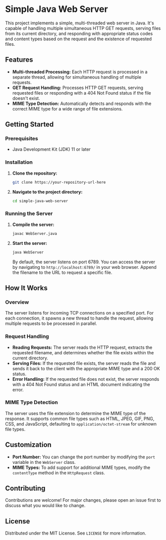 # Simple Java Web Server

This project implements a simple, multi-threaded web server in Java. It's capable of handling multiple simultaneous HTTP GET requests, serving files from its current directory, and responding with appropriate status codes and content types based on the request and the existence of requested files.

## Features

- **Multi-threaded Processing:** Each HTTP request is processed in a separate thread, allowing for simultaneous handling of multiple requests.
- **GET Request Handling:** Processes HTTP GET requests, serving requested files or responding with a 404 Not Found status if the file doesn't exist.
- **MIME Type Detection:** Automatically detects and responds with the correct MIME type for a wide range of file extensions.

## Getting Started

### Prerequisites

- Java Development Kit (JDK) 11 or later

### Installation

1. **Clone the repository:**
   ```sh
   git clone https://your-repository-url-here
   ```
2. **Navigate to the project directory:**
   ```sh
   cd simple-java-web-server
   ```

### Running the Server

1. **Compile the server:**
   ```sh
   javac WebServer.java
   ```
2. **Start the server:**
   ```sh
   java WebServer
   ```
   By default, the server listens on port 6789. You can access the server by navigating to `http://localhost:6789/` in your web browser. Append the filename to the URL to request a specific file.

## How It Works

### Overview

The server listens for incoming TCP connections on a specified port. For each connection, it spawns a new thread to handle the request, allowing multiple requests to be processed in parallel.

### Request Handling

- **Reading Requests:** The server reads the HTTP request, extracts the requested filename, and determines whether the file exists within the current directory.
- **Serving Files:** If the requested file exists, the server reads the file and sends it back to the client with the appropriate MIME type and a 200 OK status.
- **Error Handling:** If the requested file does not exist, the server responds with a 404 Not Found status and an HTML document indicating the error.

### MIME Type Detection

The server uses the file extension to determine the MIME type of the response. It supports common file types such as HTML, JPEG, GIF, PNG, CSS, and JavaScript, defaulting to `application/octet-stream` for unknown file types.

## Customization

- **Port Number:** You can change the port number by modifying the `port` variable in the `WebServer` class.
- **MIME Types:** To add support for additional MIME types, modify the `contentType` method in the `HttpRequest` class.

## Contributing

Contributions are welcome! For major changes, please open an issue first to discuss what you would like to change.

## License

Distributed under the MIT License. See `LICENSE` for more information.
